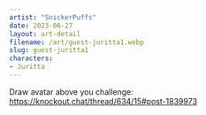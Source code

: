 ```yaml
---
artist: "SnickerPuffs"
date: 2023-06-27
layout: art-detail
filename: /art/guest-juritta1.webp
slug: guest-juritta1
characters:
- Juritta
---
```

Draw avatar above you challenge: https://knockout.chat/thread/634/15#post-1839973
